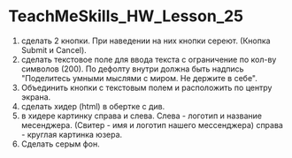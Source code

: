 # TeachMeSkills_HW_Lesson_25
1) сделать 2 кнопки. При наведении на них кнопки сереют. (Кнопка Submit и Cancel).
2) сделать текстовое поле для ввода текста с ограничение по кол-ву символов (200).
   По дефолту внутри должна быть надпись "Поделитесь умными мыслями с миром. Не держите в себе".
3) Объединить кнопки с текстовым полем и расположить по центру экрана.
4) сделать хидер (html) в обертке с див.
5) в хидере картинку справа и слева. Слева - логотип и название месенджера. 
   (Свитер - имя и логотип нашего мессенджера) справа - круглая картинка юзера.
6) Сделать серым фон.
